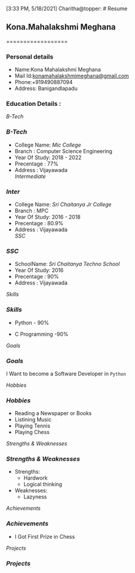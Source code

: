 [3:33 PM, 5/18/2021] Charitha@topper: # Resume
## Kona.Mahalakshmi Meghana
==================
### Personal details
- Name:Kona Mahalakshmi Meghana<br>
- Mail Id:konamahalakshmimeghana@gmail.com<br>
- Phone:+919490887094 <br>
- Address: Banigandlapadu <br>
### Education Details :
*B-Tech*
### *B-Tech*
- College Name: _Mic College_<br>
- Branch : Computer Science Engineering<br>
- Year Of Study: 2018 - 2022<br>
- Precentage : 77%<br>
- Address : Vijayawada<br>
*Intermediate*
### *Inter*
- College Name: _Sri Chaitanya Jr College_<br>
- Branch : MPC<br>
- Year Of Study: 2016 - 2018<br>
- Precentage : 80.9%<br>
- Address : Vijayawada<br>
*SSC*
### *SSC*
- SchoolName: _Sri Chaitanya Techno School_<br>
- Year Of Study: 2016<br>
- Precentage : 90%<br>
- Address : Vijayawada<br>

*Skills*
### *Skills*

- Python - 90%

- C Programming -90%

*Goals*
### *Goals*

I Want to become a Software Developer in `Python`

*Hobbies*
### *Hobbies*

- Reading a Newspaper or Books<br>
- Listining Music<br>
- Playing Tennis<br>
- Playing Chess<br>

*Strengths & Weaknesses*
### *Strengths & Weaknesses*
- Strengths:
  - Hardwork
  - Logical thinking
- Weaknesses:
  - Lazyness

 *Achievements*
### *Achievements*

 - I Got First Prize in Chess 

 *Projects*
###  *Projects*
